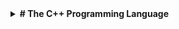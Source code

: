 <details>
  <summary><strong># The C++ Programming Language</strong></summary>
  
  <details>
    <summary><strong>Chapter 1: Introduction to C++</strong></summary>

    | Section | Title             | Link                               |
    | ------- | ----------------- | ---------------------------------- |
    | 1.1     | Overview          | [Link](chapter1/section1.1.md)     |
    | 1.2     | Getting Started   | [Link](chapter1/section1.2.md)     |
  </details>

  <details>
    <summary><strong>Chapter 2: Advanced C++ Concepts</strong></summary>

    | Section | Title             | Link                               |
    | ------- | ----------------- | ---------------------------------- |
    | 2.1     | Templates         | [Link](chapter2/section2.1.md)     |
    | 2.2     | Memory Management | [Link](chapter2/section2.2.md)     |
  </details>

  <details>
    <summary><strong>Chapter 32: STL Algorithms</strong></summary>

    | Section | Title               | Link |
    | ------- | ------------------- | ---- |
    | 32.4.1  | for_each            | [Link](https://github.com/yonis3/C--/blob/main/Projects/The%20C%2B%2B%20Programming%20Language/32/32.4.1/main.cpp) |
    | 32.5.3  | remove() and replace() | [Link](https://github.com/yonis3/C--/blob/main/Projects/The%20C%2B%2B%20Programming%20Language/32/32.5.3/32.5.3.cpp) |
    | 32.6.3  | 32.6.3 Set Algorithms | [Link](https://github.com/yonis3/C--/blob/main/Projects/The%20C%2B%2B%20Programming%20Language/32/32.6.3/32.6.3.cpp) |
    | 32.6.4  | 32.6.4 Heaps | [Link](https://github.com/yonis3/C--/blob/main/Projects/The%20C%2B%2B%20Programming%20Language/32/32.6.4/32.6.4.cpp) |
    | 33.2.2  | 33.2.2 Insert Iterators | [Link](https://github.com/yonis3/C--/blob/main/Projects/The%20C%2B%2B%20Programming%20Language/32/33.2.2%20Insert%20Iterators/32.6.3.cpp) |
    | 33.4    | 33.4 Function Objects | [Link](https://github.com/yonis3/C--/blob/main/Projects/The%20C%2B%2B%20Programming%20Language/32/33.4%20Function%20Objects/33.4.cpp) |
  </details>
</details>

